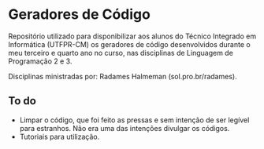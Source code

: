 # Geradores de Código
Repositório utilizado para disponibilizar aos alunos do Técnico Integrado em Informática (UTFPR-CM) os geradores de código desenvolvidos durante o meu terceiro e quarto ano no curso, nas disciplinas de Linguagem de Programação 2 e 3.

Disciplinas ministradas por: Radames Halmeman (sol.pro.br/radames).

## To do
- Limpar o código, que foi feito as pressas e sem intenção de ser legível para estranhos. Não era uma das intenções divulgar os códigos. 
- Tutoriais para utilização.
